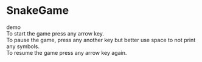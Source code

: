 # SnakeGame
demo
<br>To start the game press any arrow key.
<br>To pause the game, press any another key but better use space to not print any symbols.
<br>To resume the game press any arrow key again.
